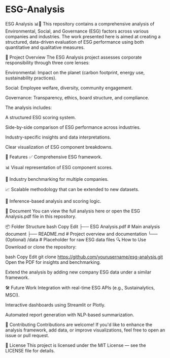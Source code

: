# ESG-Analysis
ESG Analysis 📊🌱
This repository contains a comprehensive analysis of Environmental, Social, and Governance (ESG) factors across various companies and industries. The work presented here is aimed at creating a structured, data-driven evaluation of ESG performance using both quantitative and qualitative measures.

📁 Project Overview
The ESG Analysis project assesses corporate responsibility through three core lenses:

Environmental: Impact on the planet (carbon footprint, energy use, sustainability practices).

Social: Employee welfare, diversity, community engagement.

Governance: Transparency, ethics, board structure, and compliance.

The analysis includes:

A structured ESG scoring system.

Side-by-side comparison of ESG performance across industries.

Industry-specific insights and data interpretations.

Clear visualization of ESG component breakdowns.

📌 Features
✅ Comprehensive ESG framework.

📊 Visual representation of ESG component scores.

🏢 Industry benchmarking for multiple companies.

📈 Scalable methodology that can be extended to new datasets.

🧠 Inference-based analysis and scoring logic.

📄 Document
You can view the full analysis here or open the ESG Analysis.pdf file in this repository.

📦 Folder Structure
bash
Copy
Edit
├── ESG Analysis.pdf         # Main analysis document
├── README.md                # Project overview and documentation
└── (Optional) /data         # Placeholder for raw ESG data files
🔍 How to Use
Download or clone the repository:

bash
Copy
Edit
git clone https://github.com/yourusername/esg-analysis.git
Open the PDF for insights and benchmarking.

Extend the analysis by adding new company ESG data under a similar framework.

🛠️ Future Work
Integration with real-time ESG APIs (e.g., Sustainalytics, MSCI).

Interactive dashboards using Streamlit or Plotly.

Automated report generation with NLP-based summarization.

🤝 Contributing
Contributions are welcome! If you'd like to enhance the analysis framework, add data, or improve visualizations, feel free to open an issue or pull request.

📜 License
This project is licensed under the MIT License — see the LICENSE file for details.
